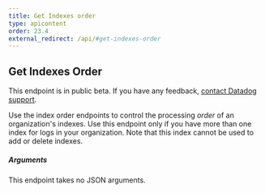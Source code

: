 ```yaml
---
title: Get Indexes order
type: apicontent
order: 23.4
external_redirect: /api/#get-indexes-order
---
```


## Get Indexes Order

<div class="alert alert-warning">
This endpoint is in public beta. If you have any feedback, <a href="/help">contact Datadog support</a>.
</div>

Use the index order endpoints to control the processing _order_ of an organization's indexes. Use this endpoint only if you have more than one index for logs in your organization. Note that this index cannot be used to add or delete indexes.

##### Arguments

This endpoint takes no JSON arguments.
